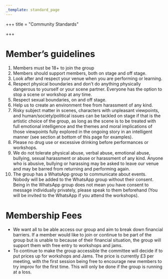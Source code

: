 ```yaml
---
_template: standard_page
---
```


+++
title = "Community Standards"

+++
# **Member’s guidelines**

 1. Members must be 18+ to join the group
 2. Members should support members, both on stage and off stage.
 3. Look after and respect your venue when you are performing or learning.
 4. Respect physical boundaries and don’t do anything physically dangerous to yourself or your scene partner. Everyone has the option to stop a scene or workshop at any time.
 5. Respect sexual boundaries, on and off stage.
 6. Help us to create an environment free from harassment of any kind.
 7. Risky subject matter in scenes, characters with unpleasant viewpoints, and human/society/political issues can be tackled on stage if that is the artistic choice of the group, as long as the scene is to be treated with full emotional intelligence and the themes and moral implications of those viewpoints fully explored in the ongoing story in an intelligent manner (see section at bottom of this page for examples).
 8. Please no drug use or excessive drinking before performances or workshops.
 9. We do not tolerate physical abuse, verbal abuse, emotional abuse, bullying, sexual harassment or abuse or harassment of any kind. Anyone who is abusive, bullying or harassing may be asked to leave our venue and may be barred from returning and performing again.
10. The group has a WhatsApp group to communicate about events. Nobody will be added to the WhatsApp group without their consent. Being in the WhatsApp group does not mean you have consent to message individually privately, please speak to them beforehand (You will be invited to the WhatsApp if you attend the workshops).

# Membership Fees

* We want all to be able access our group and aim to break down financial barriers. If a member would like to join or continue to be part of the group but is unable to because of their financial situation, the group will support them with free entry to workshops and jams.
* To continue to make the group accessible the committee will decide if to put prices up for workshops and Jams. The price is currently £3 per meeting, with the first session being free to encourage new members to try improv for the first time. This will only be done if the group is running at a loss.
